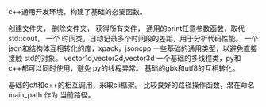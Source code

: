 c++通用开发环境，构建了基础的必要函数。

创建文件夹，
删除文件夹，
获得所有文件，
通用的print任意参数函数，取代std::cout，
一个 时间类，自动记录多个时间段的差距，用于分析代码性能。
一个json和结构体互相转化的库，xpack，jsoncpp
一些基础的通用类型，以避免直接接触 std的对象。  vector1d,vector2d,vector3d
一个基础的多线程类，py和c++都可以同时使用，避免 py的线程异常。
基础的gbk和utf8的互相转化。

基础的c#和c++的相互调用，采取cli框架。
比较良好的路径操作函数，潜在命名 main_path 作为 当前路径。



